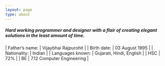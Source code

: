 ```yaml
---
layout: page
type: about
---
```



##### Hard working programmer and designer with a flair of creating elegant solutions in the least amount of time.

| Father’s name: | Vijaybhai Rajpurohit |
| Birth date: | 03 August 1995 |
| Nationality: | Indian |
| Languages known: | Gujarati, Hindi, English |
| HSC | 72% |
| BE | 7.12 Computer Engineering |

